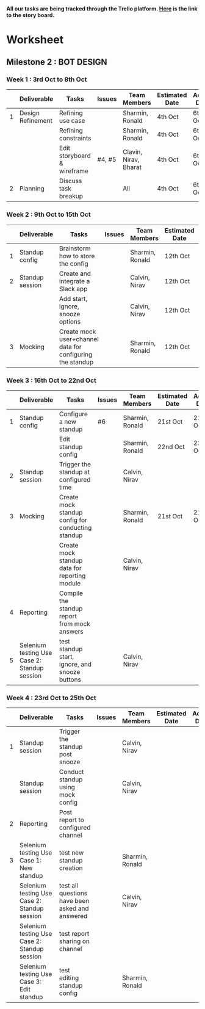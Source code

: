 #### All our tasks are being tracked through the Trello platform. [Here](https://trello.com/b/c9BAsFYW/milestone2) is the link to the story board.

# Worksheet

## Milestone 2 : BOT DESIGN

### Week 1 : 3rd Oct to 8th Oct  
  
|   | Deliverable       | Tasks                       | Issues | Team Members          | Estimated Date | Actual Date |
|---|-------------------|-----------------------------|--------|-----------------------|----------------|-------------|
| 1 | Design Refinement | Refining use case           |        | Sharmin, Ronald       | 4th Oct        | 6th Oct     |
|   |                   | Refining constraints        |        | Sharmin, Ronald       | 4th Oct        | 6th Oct     |
|   |                   | Edit storyboard & wireframe | #4, #5 | Clavin, Nirav, Bharat | 4th Oct        | 6th Oct     |
| 2 | Planning          | Discuss task breakup        |        | All                   | 4th Oct        | 6th Oct     |
  
### Week 2 : 9th Oct to 15th Oct   

|   | Deliverable      | Tasks | Issues | Team Members | Estimated Date | Actual Date |
|---|------------------|-----------------------------------------------------------|--|-----------------|----------|----------|
| 1 | Standup config   | Brainstorm how to store the config                        |  | Sharmin, Ronald | 12th Oct | 12th Oct |
| 2 | Standup session  | Create and integrate a Slack app                          |  | Calvin, Nirav   | 12th Oct | 14th Oct |
|   |                  | Add start, ignore, snooze options                         |  | Calvin, Nirav   | 12th Oct | 15th Oct |
| 3 | Mocking          | Create mock user+channel data for configuring the standup |  | Sharmin, Ronald | 12th Oct | 14th Oct |

### Week 3 : 16th Oct to 22nd Oct    

|   | Deliverable      | Tasks | Issues | Team Members | Estimated Date | Actual Date |
|---|----------------------------------------------|---------------------------------------------------|--|-----------------|----------|----------|
| 1 | Standup config                               | Configure a new standup                           |#6| Sharmin, Ronald | 21st Oct | 21st Oct |
|   |                                              | Edit standup config                               |  | Sharmin, Ronald | 22nd Oct | 22nd Oct |
| 2 | Standup session                              | Trigger the standup at configured time            |  | Calvin, Nirav   |          |          |
| 3 | Mocking                                      | Create mock standup config for conducting standup |  | Sharmin, Ronald | 21st Oct | 21st Oct |
|   |                                              | Create mock standup data for reporting module     |  | Calvin, Nirav   |          |          |
| 4 | Reporting                                    | Compile the standup report from mock answers      |  |                 |          |          |
| 5 | Selenium testing Use Case 2: Standup session | test standup start, ignore, and snooze buttons    |  | Calvin, Nirav   |          |          |

### Week 4 : 23rd Oct to 25th Oct

|   | Deliverable      | Tasks | Issues | Team Members | Estimated Date | Actual Date |
|---|----------------------------------------------|---------------------------------------------------|--|-----------------|----------|----------|
| 1 | Standup session                              | Trigger the standup post snooze                   |  | Calvin, Nirav   |          |          |
|   | Standup session                              |Conduct standup using mock config                  |  | Calvin, Nirav   |          |          |
| 2 | Reporting                                    | Post report to configured channel                 |  |                 |          |          |
| 3 | Selenium testing Use Case 1: New standup     | test new standup creation                         |  | Sharmin, Ronald |          |          |
|   | Selenium testing Use Case 2: Standup session | test all questions have been asked and answered   |  | Calvin, Nirav   |          |          |
|   | Selenium testing Use Case 2: Standup session | test report sharing on channel                    |  |                 |          |          |
|   | Selenium testing Use Case 3: Edit standup    | test editing standup config                       |  | Sharmin, Ronald |          |          |
